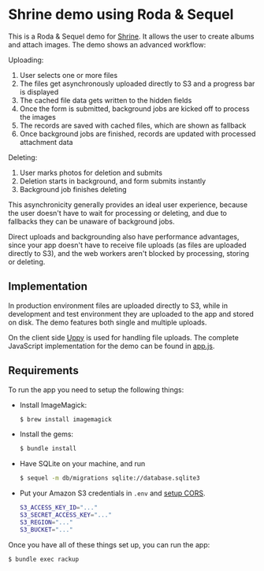 # Shrine demo using Roda & Sequel

This is a Roda & Sequel demo for [Shrine]. It allows the user to create albums
and attach images. The demo shows an advanced workflow:

Uploading:

1. User selects one or more files
2. The files get asynchronously uploaded directly to S3 and a progress bar is displayed
3. The cached file data gets written to the hidden fields
4. Once the form is submitted, background jobs are kicked off to process the images
5. The records are saved with cached files, which are shown as fallback
6. Once background jobs are finished, records are updated with processed attachment data

Deleting:

1. User marks photos for deletion and submits
2. Deletion starts in background, and form submits instantly
3. Background job finishes deleting

This asynchronicity generally provides an ideal user experience, because the
user doesn't have to wait for processing or deleting, and due to fallbacks
they can be unaware of background jobs.

Direct uploads and backgrounding also have performance advantages, since your
app doesn't have to receive file uploads (as files are uploaded directly to S3),
and the web workers aren't blocked by processing, storing or deleting.

## Implementation

In production environment files are uploaded directly to S3, while in
development and test environment they are uploaded to the app and stored on
disk. The demo features both single and multiple uploads.

On the client side [Uppy] is used for handling file uploads. The complete
JavaScript implementation for the demo can be found in
[app.js](/demo/assets/js/app.js).

## Requirements

To run the app you need to setup the following things:

* Install ImageMagick:

  ```rb
  $ brew install imagemagick
  ```

* Install the gems:

  ```rb
  $ bundle install
  ```

* Have SQLite on your machine, and run

  ```sh
  $ sequel -m db/migrations sqlite://database.sqlite3
  ```

* Put your Amazon S3 credentials in `.env` and [setup CORS].

  ```sh
  S3_ACCESS_KEY_ID="..."
  S3_SECRET_ACCESS_KEY="..."
  S3_REGION="..."
  S3_BUCKET="..."
  ```

Once you have all of these things set up, you can run the app:

```sh
$ bundle exec rackup
```

[Shrine]: https://github.com/shrinerb/shrine
[setup CORS]: http://docs.aws.amazon.com/AmazonS3/latest/dev/cors.html
[Uppy]: https://uppy.io
